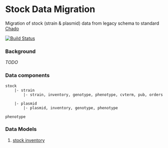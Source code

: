 # Stock Data Migration
Migration of stock (strain & plasmid) data from legacy schema to standard [Chado](http://gmod.org/wiki/Chado_Tables)

[![Build Status](https://secure.travis-ci.org/dictyBase/Stock-Data-Migration.png?branch=develop)](https://travis-ci.org/dictyBase/Stock-Data-Migration)

### Background
_TODO_

### Data components

```text
stock
	|- strain
		|- strain, inventory, genotype, phenotype, cvterm, pub, orders

	|- plasmid
		|- plasmid, inventory, genotype, phenotype

phenotype
```

### Data Models

1. [stock inventory](data/models/stock_inventory.md)
